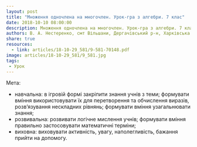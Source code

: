 ```yaml
---
layout: post
title: "Множення одночлена на многочлен. Урок-гра з алгебри. 7 клас"
date: 2018-10-10 08:00:00
description: Множення одночлена на многочлен. Урок-гра з алгебри. 7 клас
authors: В. А. Нестеренко, смт Вільшани, Дергачівський р-н, Харківська обл.
share: true
resources:
  - link: articles/18-10-29_581/9-581-70148.pdf
image: articles/18-10-29_581/9_581.jpg
tags:
 - Урок
---
```


Мета:

 * навчальна: в ігровій формі закріпити знання учнів з теми; формувати вміння використовувати їх для перетворення та обчислення виразів, розв’язування нескладних рівнянь; формувати вміння узагальнювати знання;
 * розвивальна: розвивати логічне мислення учнів; формувати вміння правильно застосовувати математичні терміни;
 * виховна: виховувати активність, увагу, наполегливість, бажання прийти на допомогу.
